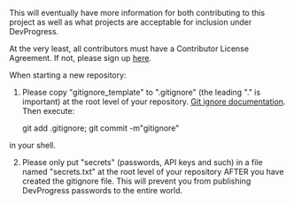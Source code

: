 This will eventually have more information for both contributing to this project as well as what projects are acceptable for inclusion under DevProgress.

At the very least, all contributors must have a Contributor License Agreement.
If not, please sign up [here](http://devprogress.us/#joindp).

When starting a new repository:

1) Please copy "gitignore_template" to ".gitignore" (the leading "." is important) at the root level of your repository. [Git ignore documentation](https://git-scm.com/docs/gitignore). Then execute:

    git add .gitignore; git commit -m"gitignore"

in your shell.

2) Please only put "secrets" (passwords, API keys and such) in a file named "secrets.txt" at the root level of your repository AFTER you have created the gitignore file. This will prevent you from publishing DevProgress passwords to the entire world.

